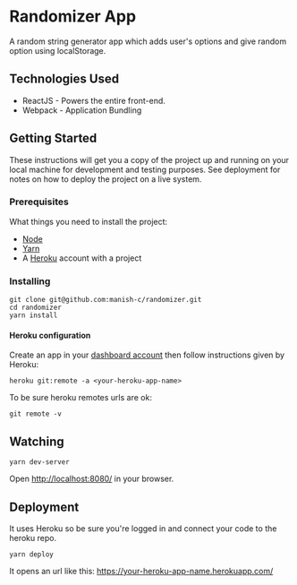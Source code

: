 # Randomizer App

A random string generator app which adds user's options and give random option using localStorage.


## Technologies Used
* ReactJS - Powers the entire front-end.
* Webpack - Application Bundling


## Getting Started

These instructions will get you a copy of the project up and running on your local machine for development and testing purposes. 
See deployment for notes on how to deploy the project on a live system.

### Prerequisites

What things you need to install the project:
- [Node](https://nodejs.org/en/)
- [Yarn](https://yarnpkg.com/)
- A [Heroku](https://www.heroku.com/) account with a project


### Installing

```
git clone git@github.com:manish-c/randomizer.git
cd randomizer
yarn install
```


#### Heroku configuration
Create an app in your [dashboard account](https://dashboard.heroku.com/) then follow instructions given by Heroku: 

```
heroku git:remote -a <your-heroku-app-name>
```

To be sure heroku remotes urls are ok:
```
git remote -v 
```


## Watching

```
yarn dev-server
```
Open [http://localhost:8080/](http://localhost:8080/) in your browser.


## Deployment

It uses Heroku so be sure you're logged in and connect your code to the heroku repo.

```
yarn deploy
```

It opens an url like this: https://your-heroku-app-name.herokuapp.com/
